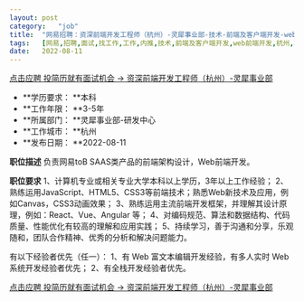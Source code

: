 ```yaml
---
layout:	post
category:	"job"
title:	"网易招聘：资深前端开发工程师（杭州）-灵犀事业部-技术-前端及客户端开发-web前端开发-杭州本科3-5年"
tags:	[网易,招聘,面试,找工作,工作,内推,技术,前端及客户端开发,web前端开发,杭州,本科,3-5年]
date:	2022-08-11
---
```


[点击应聘 投简历就有面试机会 -> 资深前端开发工程师（杭州）-灵犀事业部](http://mobile.bole.netease.com/bole/boleDetail?id=24216&employeeId=346f03c3cda5f04c&key=all)



- **学历要求： **本科
- **工作年限： **3-5年
- **所属部门： **灵犀事业部-研发中心
- **工作城市： **杭州
- **发布日期： **2022-08-11



**职位描述**
负责网易toB SAAS类产品的前端架构设计，Web前端开发。



**职位要求**
1、计算机专业或相关专业大学本科以上学历，3年以上工作经验；
2、熟练运用JavaScript、HTML5、CSS3等前端技术；熟悉Web新技术及应用，例如Canvas，CSS3动画效果；
3、熟练运用主流前端开发框架，并理解其设计原理，例如：React、Vue、Angular 等；
4、对编码规范、算法和数据结构、代码质量、性能优化有较高的理解和应用实践；
5、持续学习，善于沟通和分享，乐观随和，团队合作精神、优秀的分析和解决问题能力。

有以下经验者优先（任一）：
1、有 Web 富文本编辑开发经验，有多人实时 Web 系统开发经验者优先；
2、有全栈开发经验者优先。



[点击应聘 投简历就有面试机会 -> 资深前端开发工程师（杭州）-灵犀事业部](http://mobile.bole.netease.com/bole/boleDetail?id=24216&employeeId=346f03c3cda5f04c&key=all)